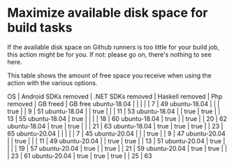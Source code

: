 # Maximize available disk space for build tasks

If the available disk space on Github runners is too little for your build job, this action might be for you.
If not: please go on, there's nothing to see here.

This table shows the amount of free space you receive when using the action with the various options.

OS | Android SDKs removed | .NET SDKs removed | Haskell removed | Php removed | GB freed | GB free
ubuntu-18.04 |  |  |  |  | 7 | 49
ubuntu-18.04 |  |  | true |  | 9 | 51
ubuntu-18.04 |  | true |  |  | 11 | 53
ubuntu-18.04 |  | true | true |  | 13 | 55
ubuntu-18.04 | true |  |  |  | 18 | 60
ubuntu-18.04 | true |  | true |  | 20 | 62
ubuntu-18.04 | true | true |  |  | 21 | 63
ubuntu-18.04 | true | true | true |  | 23 | 65
ubuntu-20.04 |  |  |  |  | 7 | 45
ubuntu-20.04 |  |  | true |  | 9 | 47
ubuntu-20.04 |  | true |  |  | 11 | 49
ubuntu-20.04 |  | true | true |  | 13 | 51
ubuntu-20.04 | true |  |  |  | 19 | 57
ubuntu-20.04 | true |  | true |  | 21 | 59
ubuntu-20.04 | true | true |  |  | 23 | 61
ubuntu-20.04 | true | true | true |  | 25 | 63
